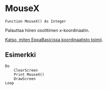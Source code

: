 <!--input-->
MouseX
======

```eppabasic
Function MouseX() As Integer
```

Palauttaa hiiren osoittimen x-koordinaatin.

[Katso, miten EppaBasicissa koordinaatisto toimii](manual:/coordinates).

Esimerkki
---------
```eppabasic
Do
    ClearScreen
    Print MouseX()
    DrawScreen
Loop
```
